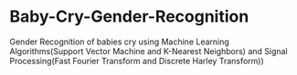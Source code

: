 # Baby-Cry-Gender-Recognition
Gender Recognition of babies cry using Machine Learning Algorithms(Support Vector Machine and K-Nearest Neighbors) and Signal Processing(Fast Fourier Transform and Discrete Harley Transform))
